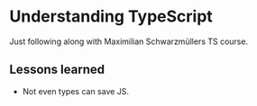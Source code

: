 # Understanding TypeScript
Just following along with Maximilian Schwarzmüllers TS course.

## Lessons learned
* Not even types can save JS.
